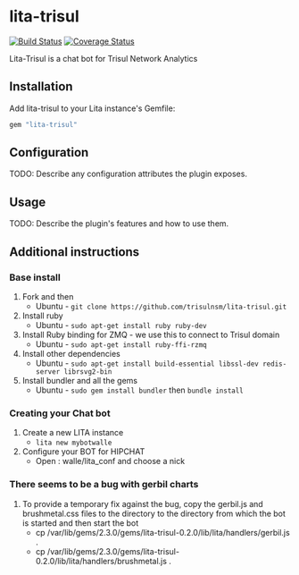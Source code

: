 # lita-trisul

[![Build Status](https://travis-ci.org/kkn1806/lita-trisul.png?branch=master)](https://travis-ci.org/kkn1806/lita-trisul)
[![Coverage Status](https://coveralls.io/repos/kkn1806/lita-trisul/badge.png)](https://coveralls.io/r/kkn1806/lita-trisul)



Lita-Trisul is a chat bot for Trisul Network Analytics

## Installation

Add lita-trisul to your Lita instance's Gemfile:

``` ruby
gem "lita-trisul"
```

## Configuration

TODO: Describe any configuration attributes the plugin exposes.

## Usage

TODO: Describe the plugin's features and how to use them.




## Additional instructions 


### Base install 

1. Fork and then
    - Ubuntu -  `git clone https://github.com/trisulnsm/lita-trisul.git`
2. Install ruby  
    - Ubuntu -  `sudo apt-get install ruby ruby-dev`
3. Install Ruby binding for ZMQ - we use this to connect to Trisul domain 
    - Ubuntu - `sudo apt-get install ruby-ffi-rzmq`
4. Install other dependencies  
    - Ubuntu - `sudo apt-get install build-essential libssl-dev redis-server librsvg2-bin`
5. Install bundler and all the gems 
    - Ubuntu - `sudo gem install bundler` then  `bundle install`



### Creating your Chat bot 



1. Create a new LITA instance 
    - `lita new mybotwalle` 
1. Configure your  BOT for HIPCHAT
    - Open : walle/lita_conf and choose a nick 
  


### There seems to be a bug with gerbil charts
1. To provide a temporary fix against the bug, copy the gerbil.js and brushmetal.css files to the directory to the directory from which the bot is started and then start the bot
    - cp /var/lib/gems/2.3.0/gems/lita-trisul-0.2.0/lib/lita/handlers/gerbil.js .
    - cp /var/lib/gems/2.3.0/gems/lita-trisul-0.2.0/lib/lita/handlers/brushmetal.js .



